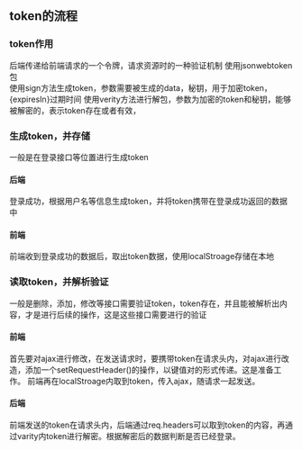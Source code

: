 ## token的流程 
### token作用
后端传递给前端请求的一个令牌，请求资源时的一种验证机制
使用jsonwebtoken 包  
使用sign方法生成token，参数需要被生成的data，秘钥，用于加密token，{expiresIn}过期时间
使用verity方法进行解包，参数为加密的token和秘钥，能够被解密的，表示token存在或者有效，
### 生成token，并存储
一般是在登录接口等位置进行生成token
#### 后端
登录成功，根据用户名等信息生成token，并将token携带在登录成功返回的数据中
#### 前端
前端收到登录成功的数据后，取出token数据，使用localStroage存储在本地
### 读取token，并解析验证
一般是删除，添加，修改等接口需要验证token，token存在，并且能被解析出内容，才是进行后续的操作，这是这些接口需要进行的验证
#### 前端
首先要对ajax进行修改，在发送请求时，要携带token在请求头内，对ajax进行改造，添加一个setRequestHeader()的操作，以键值对的形式传递。这是准备工作。
前端再在localStroage内取到token，传入ajax，随请求一起发送。
#### 后端
前端发送的token在请求头内，后端通过req.headers可以取到token的内容，再通过varity内token进行解密。根据解密后的数据判断是否已经登录。